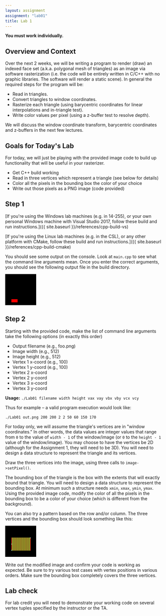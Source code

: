 ```yaml
---
layout: assignment
assignment: "lab01"
title: Lab 1
---
```


**You must work individually.**


## Overview and Context

Over the next 2 weeks, we will be writing a program to render (draw) an indexed face set (a.k.a. polygonal mesh of triangles)
as an image via software rasterization (i.e. the code will be entirely written in C/C++ with no graphic libraries.
The software will render a static scene).
In general the required steps for the program will be:

- Read in triangles.
- Convert triangles to window coordinates.
- Rasterize each triangle (using barycentric coordinates for linear interpolations and in-triangle test).
- Write color values per pixel (using a z-buffer test to resolve depth).

We will discuss the window coordinate transform, barycentric coordinates and z-buffers in the next few lectures.


## Goals for Today's Lab

For today, we will just be playing with the provided image code to build up functionality that will be useful in your rasterizer.

- Get C++ build working
- Read in three vertices which represent a triangle (see below for details)
- Color all the pixels in the bounding box the color of your choice
- Write out those pixels as a PNG image (code provided)


## Step 1

[If you're using the Windows lab machines (e.g. in 14-255), or your own personal Windows machine with Visual Studio 2017, follow these build and run instructions.]({{ site.baseurl }}/references/cpp-build-vs)

[If you're using the Linux lab machines (e.g. in the CSL), or any other platform with CMake, follow these build and run instructions.]({{ site.baseurl }}/references/cpp-build-cmake)

You should see some output on the console.
Look at `main.cpp` to see what the command line arguments mean.
Once you enter the correct arguments, you should see the following output file in the build directory.

![lab1_1](lab1_1.png)


## Step 2

Starting with the provided code, make the list of command line arguments take the following options (in exactly this order)

- Output filename (e.g., foo.png)
- Image width (e.g., 512)
- Image height (e.g., 512)
- Vertex 1 x-coord (e.g., 100)
- Vertex 1 y-coord (e.g., 100)
- Vertex 2 x-coord
- Vertex 2 y-coord
- Vertex 3 x-coord
- Vertex 3 y-coord

**Usage:** `./Lab01 filename width height vax vay vbx vby vcx vcy`

Thus for example – a valid program execution would look like:

```
./Lab01 out.png 200 200 2 2 50 60 150 170
```

For today only, we will assume the triangle's vertices are in "window coordinates."
In other words, the data values are integer values that range from `0` to the value of `width - 1` of the window/image (or `0` to the `height - 1` value of the window/image).
You may choose to have the vertices be 2D (although for the Assignment 1, they will need to be 3D).
You will need to design a data structure to represent the triangle and its vertices.

Draw the three vertices into the image, using three calls to `image->setPixel()`.

The bounding box of the triangle is the box with the extents that will exactly bound that triangle.
You will need to design a data structure to represent the bounding box.
At minimum such a structure needs `xmin`, `xmax`, `ymin`, `ymax`.
Using the provided image code, modify the color of all the pixels in the bounding box to be a color of your choice (which is different from the background).

You can also try a pattern based on the row and/or column.
The three vertices and the bounding box should look something like this:

![lab1_2](lab1_2.png)

Write out the modified image and confirm your code is working as expected.
Be sure to try various test cases with vertex positions in various orders.
Make sure the bounding box completely covers the three vertices.

## Lab check

For lab credit you will need to demonstrate your working code on several vertex tuples specified by the instructor or the TA.
